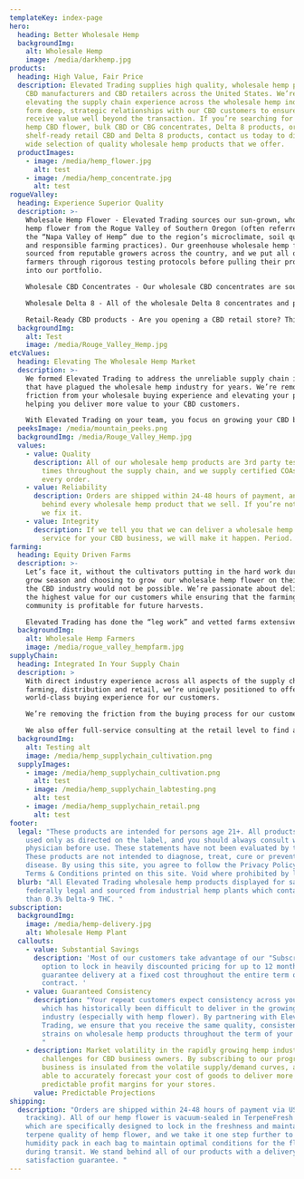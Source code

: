 ```yaml
---
templateKey: index-page
hero:
  heading: Better Wholesale Hemp
  backgroundImg:
    alt: Wholesale Hemp
    image: /media/darkhemp.jpg
products:
  heading: High Value, Fair Price
  description: Elevated Trading supplies high quality, wholesale hemp products to
    CBD manufacturers and CBD retailers across the United States. We’re
    elevating the supply chain experience across the wholesale hemp industry. We
    form deep, strategic relationships with our CBD customers to ensure you
    receive value well beyond the transaction. If you’re searching for wholesale
    hemp CBD flower, bulk CBD or CBG concentrates, Delta 8 products, or
    shelf-ready retail CBD and Delta 8 products, contact us today to discuss the
    wide selection of quality wholesale hemp products that we offer.
  productImages:
    - image: /media/hemp_flower.jpg
      alt: test
    - image: /media/hemp_concentrate.jpg
      alt: test
rogueValley:
  heading: Experience Superior Quality
  description: >-
    Wholesale Hemp Flower - Elevated Trading sources our sun-grown, wholesale
    hemp flower from the Rogue Valley of Southern Oregon (often referred to as
    the “Napa Valley of Hemp” due to the region’s microclimate, soil quality,
    and responsible farming practices). Our greenhouse wholesale hemp flower is
    sourced from reputable growers across the country, and we put all of our
    farmers through rigorous testing protocols before pulling their products
    into our portfolio.

    Wholesale CBD Concentrates - Our wholesale CBD concentrates are sourced from well-established, premier laboratories across the United States ensuring we deliver compliant, top quality products at the most competitive prices. If there is a wholesale CBD/CBG/CBN concentrate that you need, we can source it at a fair market price - guaranteed.

    Wholesale Delta 8 - All of the wholesale Delta 8 concentrates and products that we sell are guaranteed compliant and our labs stand behind their manufacturing practices with a money-back guarantee. Feel confident in your supplier - choose Elevated Trading.

    Retail-Ready CBD products - Are you opening a CBD retail store? Thinking about bringing on a quality brand of products that you can trust? We supply the wholesale hemp products that you need, and we go an extra step with our 1 on 1 consultations to make sure the products fit your CBD retail aesthetic and value points for your CBD consumers. 
  backgroundImg:
    alt: Test
    image: /media/Rouge_Valley_Hemp.jpg
etcValues:
  heading: Elevating The Wholesale Hemp Market
  description: >-
    We formed Elevated Trading to address the unreliable supply chain issues
    that have plagued the wholesale hemp industry for years. We’re removing
    friction from your wholesale buying experience and elevating your profits by
    helping you deliver more value to your CBD customers.

    With Elevated Trading on your team, you focus on growing your CBD business knowing we’re hard at work ensuring the highest quality, wholesale hemp products for your business. Contact us today to set up a free consultation with one of our CBD consultants.
  peeksImage: /media/mountain_peeks.png
  backgroundImg: /media/Rouge_Valley_Hemp.jpg
  values:
    - value: Quality
      description: All of our wholesale hemp products are 3rd party tested multiple
        times throughout the supply chain, and we supply certified COAs with
        every order.
    - value: Reliability
      description: Orders are shipped within 24-48 hours of payment, and we stand
        behind every wholesale hemp product that we sell. If you’re not happy,
        we fix it.
    - value: Integrity
      description: If we tell you that we can deliver a wholesale hemp product or
        service for your CBD business, we will make it happen. Period.
farming:
  heading: Equity Driven Farms
  description: >-
    Let’s face it, without the cultivators putting in the hard work during the
    grow season and choosing to grow  our wholesale hemp flower on their farms,
    the CBD industry would not be possible. We’re passionate about delivering
    the highest value for our customers while ensuring that the farming
    community is profitable for future harvests.

    Elevated Trading has done the “leg work” and vetted farms extensively to form strategic partnerships with the premier grow operations and extraction facilities across the country. Our customers are welcome to visit our farms and extraction facilities to see how much care and effort goes into maintaining a premium, compliant, and consistent portfolio of wholesale hemp products.
  backgroundImg:
    alt: Wholesale Hemp Farmers
    image: /media/rogue_valley_hempfarm.jpg
supplyChain:
  heading: Integrated In Your Supply Chain
  description: >
    With direct industry experience across all aspects of the supply chain, from
    farming, distribution and retail, we’re uniquely positioned to offer a
    world-class buying experience for our customers.  

    We’re removing the friction from the buying process for our customers that want high value wholesale hemp products but don’t have the time and/or staff to form strategic partnerships directly at the source.

    We also offer full-service consulting at the retail level to find a profitable product mix that will satisfy your customers while maintaining the unique essence of your retail brand. We don’t just sell wholesale hemp products, we solve problems.
  backgroundImg:
    alt: Testing alt
    image: /media/hemp_supplychain_cultivation.png
  supplyImages:
    - image: /media/hemp_supplychain_cultivation.png
      alt: test
    - image: /media/hemp_supplychain_labtesting.png
      alt: test
    - image: /media/hemp_supplychain_retail.png
      alt: test
footer:
  legal: "These products are intended for persons age 21+. All products should be
    used only as directed on the label, and you should always consult with a
    physician before use. These statements have not been evaluated by the FDA.
    These products are not intended to diagnose, treat, cure or prevent any
    disease. By using this site, you agree to follow the Privacy Policy and all
    Terms & Conditions printed on this site. Void where prohibited by law. "
  blurb: "All Elevated Trading wholesale hemp products displayed for sale are
    federally legal and sourced from industrial hemp plants which contain less
    than 0.3% Delta-9 THC. "
subscription:
  backgroundImg:
    image: /media/hemp-delivery.jpg
    alt: Wholesale Hemp Plant
  callouts:
    - value: Substantial Savings
      description: 'Most of our customers take advantage of our "Subscribe & Save"
        option to lock in heavily discounted pricing for up to 12 months and
        guarantee delivery at a fixed cost throughout the entire term of your
        contract. '
    - value: Guaranteed Consistency
      description: "Your repeat customers expect consistency across your product lines
        which has historically been difficult to deliver in the growing CBD
        industry (especially with hemp flower). By partnering with Elevated
        Trading, we ensure that you receive the same quality, consistency, and
        strains on wholesale hemp products throughout the term of your contract.
        "
    - description: Market volatility in the rapidly growing hemp industry causes real
        challenges for CBD business owners. By subscribing to our program, your
        business is insulated from the volatile supply/demand curves, and you're
        able to accurately forecast your cost of goods to deliver more
        predictable profit margins for your stores.
      value: Predictable Projections
shipping:
  description: "Orders are shipped within 24-48 hours of payment via USPS (with
    tracking). All of our hemp flower is vacuum-sealed in TerpeneFresh bags
    which are specifically designed to lock in the freshness and maintain
    terpene quality of hemp flower, and we take it one step further to include a
    humidity pack in each bag to maintain optimal conditions for the flower
    during transit. We stand behind all of our products with a delivery and
    satisfaction guarantee. "
---
```

